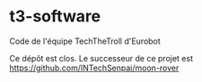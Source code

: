# t3-software
Code de l'équipe TechTheTroll d'Eurobot

Ce dépôt est clos. Le successeur de ce projet est https://github.com/INTechSenpai/moon-rover
